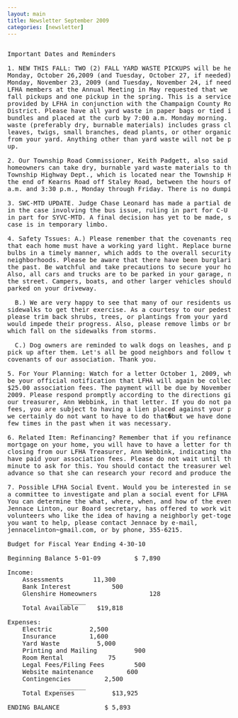 ```yaml
---
layout: main
title: Newsletter September 2009
categories: [newsletter]
---
```


<pre>

Important Dates and Reminders

1. NEW THIS FALL: TWO (2) FALL YARD WASTE PICKUPS will be held on
Monday, October 26,2009 (and Tuesday, October 27, if needed), AND
Monday, November 23, 2009 (and Tuesday, November 24, if needed.)
LFHA members at the Annual Meeting in May requested that we have two
fall pickups and one pickup in the spring. This is a service
provided by LFHA in conjunction with the Champaign County Road
District. Please have all yard waste in paper bags or tied in 3'-4'
bundles and placed at the curb by 7:00 a.m. Monday morning. Yard
waste (preferably dry, burnable materials) includes grass clippings,
leaves, twigs, small branches, dead plants, or other organic matter
from your yard. Anything other than yard waste will not be picked
up.

2. Our Township Road Commissioner, Keith Padgett, also said that
homeowners can take dry, burnable yard waste materials to the
Township Highway Dept., which is located near the Township Hall at
the end of Kearns Road off Staley Road, between the hours of 7:00
a.m. and 3:30 p.m., Monday through Friday. There is no dumping fee.

3. SWC-MTD UPDATE. Judge Chase Leonard has made a partial decision
in the case involving the bus issue, ruling in part for C-U MTD and
in part for SYVC-MTD. A final decision has yet to be made, so the
case is in temporary limbo.

4. Safety Tssues: A.) Please remember that the covenants require
that each home must have a working yard light. Replace burned out
bulbs in a timely manner, which adds to the overall security of our
neighborhoods. Please be aware that there have been burglaries in
the past. Be watchful and take precautions to secure your home.
Also, all cars and trucks are to be parked in your garage, not on
the street. Campers, boats, and other larger vehicles should not be
parked on your driveway.

  B.) We are very happy to see that many of our residents use our
sidewalks to get their exercise. As a courtesy to our pedestrians,
please trim back shrubs, trees, or plantings from your yard that
would impede their progress. Also, please remove limbs or branches
which fall on the sidewalks from storms.

  C.) Dog owners are reminded to walk dogs on leashes, and please
pick up after them. Let's all be good neighbors and follow the
covenants of our association. Thank you.

5. For Your Planning: Watch for a letter October 1, 2009, which will
be your official notification that LFHA will again be collecting the
$25.00 association fees. The payment will be due by November 15,
2009. Please respond promptly according to the directions given by
our treasurer, Ann Webbink, in that letter. If you do not pay the
fees, you are subject to having a lien placed against your property;
we certainly do not want to have to do that�but we have done that a
few times in the past when it was necessary.

6. Related Item: Refinancing? Remember that if you refinance the
mortgage on your home, you will have to have a letter for the
closing from our LFHA Treasurer, Ann Webbink, indicating that you
have paid your association fees. Please do not wait until the last
minute to ask for this. You should contact the treasurer well in
advance so that she can research your record and produce the letter.

7. Possible LFHA Social Event. Would you be interested in serving on
a committee to investigate and plan a social event for LFHA members?
You can determine the what, where, when, and how of the event.
Jennace Linton, our Board secretary, has offered to work with
volunteers who like the idea of having a neighborly get-together. If
you want to help, please contact Jennace by e-mail,
jennacelinton~gmail.com, or by phone, 355-6215.

Budget for Fiscal Year Ending 4-30-10

Beginning Balance 5-01-09         $ 7,890

Income:
    Assessments        11,300
    Bank Interest           500
    Glenshire Homeowners              128
              _______
    Total Available     $19,818

Expenses:
    Electric          2,500
    Insurance         1,600
    Yard Waste          5,000
    Printing and Mailing          900
    Room Rental            75
    Legal Fees/Filing Fees        500
    Website maintenance         600
    Contingencies         2,500
              _______
    Total Expenses          $13,925

ENDING BALANCE            $ 5,893

</pre>
